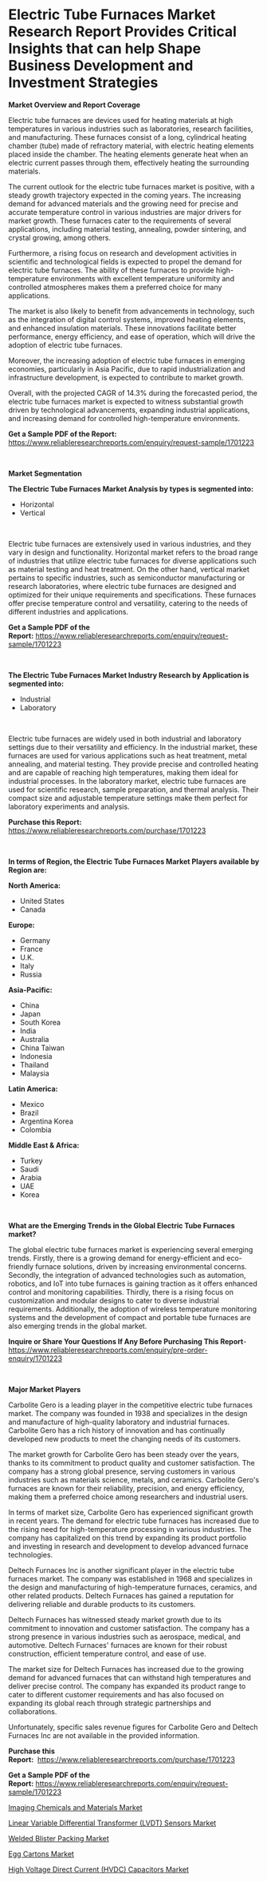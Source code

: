 <p><h1>Electric Tube Furnaces Market Research Report Provides Critical Insights that can help Shape Business Development and Investment Strategies</h1></p><p><strong>Market Overview and Report Coverage</strong></p>
<p><p>Electric tube furnaces are devices used for heating materials at high temperatures in various industries such as laboratories, research facilities, and manufacturing. These furnaces consist of a long, cylindrical heating chamber (tube) made of refractory material, with electric heating elements placed inside the chamber. The heating elements generate heat when an electric current passes through them, effectively heating the surrounding materials.</p><p>The current outlook for the electric tube furnaces market is positive, with a steady growth trajectory expected in the coming years. The increasing demand for advanced materials and the growing need for precise and accurate temperature control in various industries are major drivers for market growth. These furnaces cater to the requirements of several applications, including material testing, annealing, powder sintering, and crystal growing, among others.</p><p>Furthermore, a rising focus on research and development activities in scientific and technological fields is expected to propel the demand for electric tube furnaces. The ability of these furnaces to provide high-temperature environments with excellent temperature uniformity and controlled atmospheres makes them a preferred choice for many applications.</p><p>The market is also likely to benefit from advancements in technology, such as the integration of digital control systems, improved heating elements, and enhanced insulation materials. These innovations facilitate better performance, energy efficiency, and ease of operation, which will drive the adoption of electric tube furnaces.</p><p>Moreover, the increasing adoption of electric tube furnaces in emerging economies, particularly in Asia Pacific, due to rapid industrialization and infrastructure development, is expected to contribute to market growth.</p><p>Overall, with the projected CAGR of 14.3% during the forecasted period, the electric tube furnaces market is expected to witness substantial growth driven by technological advancements, expanding industrial applications, and increasing demand for controlled high-temperature environments.</p></p>
<p><strong>Get a Sample PDF of the Report:</strong> <a href="https://www.reliableresearchreports.com/enquiry/request-sample/1701223">https://www.reliableresearchreports.com/enquiry/request-sample/1701223</a></p>
<p>&nbsp;</p>
<p><strong>Market Segmentation</strong></p>
<p><strong>The Electric Tube Furnaces Market Analysis by types is segmented into:</strong></p>
<p><ul><li>Horizontal</li><li>Vertical</li></ul></p>
<p>&nbsp;</p>
<p><p>Electric tube furnaces are extensively used in various industries, and they vary in design and functionality. Horizontal market refers to the broad range of industries that utilize electric tube furnaces for diverse applications such as material testing and heat treatment. On the other hand, vertical market pertains to specific industries, such as semiconductor manufacturing or research laboratories, where electric tube furnaces are designed and optimized for their unique requirements and specifications. These furnaces offer precise temperature control and versatility, catering to the needs of different industries and applications.</p></p>
<p><strong>Get a Sample PDF of the Report:</strong>&nbsp;<a href="https://www.reliableresearchreports.com/enquiry/request-sample/1701223">https://www.reliableresearchreports.com/enquiry/request-sample/1701223</a></p>
<p>&nbsp;</p>
<p><strong>The Electric Tube Furnaces Market Industry Research by Application is segmented into:</strong></p>
<p><ul><li>Industrial</li><li>Laboratory</li></ul></p>
<p>&nbsp;</p>
<p><p>Electric tube furnaces are widely used in both industrial and laboratory settings due to their versatility and efficiency. In the industrial market, these furnaces are used for various applications such as heat treatment, metal annealing, and material testing. They provide precise and controlled heating and are capable of reaching high temperatures, making them ideal for industrial processes. In the laboratory market, electric tube furnaces are used for scientific research, sample preparation, and thermal analysis. Their compact size and adjustable temperature settings make them perfect for laboratory experiments and analysis.</p></p>
<p><strong>Purchase this Report:</strong>&nbsp; <a href="https://www.reliableresearchreports.com/purchase/1701223">https://www.reliableresearchreports.com/purchase/1701223</a></p>
<p>&nbsp;</p>
<p><strong>In terms of Region, the Electric Tube Furnaces Market Players available by Region are:</strong></p>
<p>
    <p> <strong> North America: </strong>
        <ul>
            <li>United States</li>
            <li>Canada</li>
        </ul>
        </p> 
    <p> <strong> Europe: </strong>
        <ul>
            <li>Germany</li>
            <li>France</li>
            <li>U.K.</li>
            <li>Italy</li>
            <li>Russia</li>
        </ul>
        </p> 
    <p> <strong> Asia-Pacific: </strong>
        <ul>
            <li>China</li>
            <li>Japan</li>
            <li>South Korea</li>
            <li>India</li>
            <li>Australia</li>
            <li>China Taiwan</li>
            <li>Indonesia</li>
            <li>Thailand</li>
            <li>Malaysia</li>
        </ul>
        </p> 
    <p> <strong> Latin America: </strong>
        <ul>
            <li>Mexico</li>
            <li>Brazil</li>
            <li>Argentina Korea</li>
            <li>Colombia</li>
        </ul>
        </p> 
    <p> <strong> Middle East & Africa: </strong>
        <ul>
            <li>Turkey</li>
            <li>Saudi</li>
            <li>Arabia</li>
            <li>UAE</li>
            <li>Korea</li>
        </ul>
    </p>
    </p>
<p>&nbsp;</p>
<p><strong>What are the Emerging Trends in the Global Electric Tube Furnaces market?</strong></p>
<p><p>The global electric tube furnaces market is experiencing several emerging trends. Firstly, there is a growing demand for energy-efficient and eco-friendly furnace solutions, driven by increasing environmental concerns. Secondly, the integration of advanced technologies such as automation, robotics, and IoT into tube furnaces is gaining traction as it offers enhanced control and monitoring capabilities. Thirdly, there is a rising focus on customization and modular designs to cater to diverse industrial requirements. Additionally, the adoption of wireless temperature monitoring systems and the development of compact and portable tube furnaces are also emerging trends in the global market.</p></p>
<p><strong>Inquire or Share Your Questions If Any Before Purchasing This Report</strong>- <a href="https://www.reliableresearchreports.com/enquiry/pre-order-enquiry/1701223">https://www.reliableresearchreports.com/enquiry/pre-order-enquiry/1701223</a></p>
<p>&nbsp;</p>
<p><strong>Major Market Players</strong></p>
<p><p>Carbolite Gero is a leading player in the competitive electric tube furnaces market. The company was founded in 1938 and specializes in the design and manufacture of high-quality laboratory and industrial furnaces. Carbolite Gero has a rich history of innovation and has continually developed new products to meet the changing needs of its customers.</p><p>The market growth for Carbolite Gero has been steady over the years, thanks to its commitment to product quality and customer satisfaction. The company has a strong global presence, serving customers in various industries such as materials science, metals, and ceramics. Carbolite Gero's furnaces are known for their reliability, precision, and energy efficiency, making them a preferred choice among researchers and industrial users.</p><p>In terms of market size, Carbolite Gero has experienced significant growth in recent years. The demand for electric tube furnaces has increased due to the rising need for high-temperature processing in various industries. The company has capitalized on this trend by expanding its product portfolio and investing in research and development to develop advanced furnace technologies.</p><p>Deltech Furnaces Inc is another significant player in the electric tube furnaces market. The company was established in 1968 and specializes in the design and manufacturing of high-temperature furnaces, ceramics, and other related products. Deltech Furnaces has gained a reputation for delivering reliable and durable products to its customers.</p><p>Deltech Furnaces has witnessed steady market growth due to its commitment to innovation and customer satisfaction. The company has a strong presence in various industries such as aerospace, medical, and automotive. Deltech Furnaces' furnaces are known for their robust construction, efficient temperature control, and ease of use.</p><p>The market size for Deltech Furnaces has increased due to the growing demand for advanced furnaces that can withstand high temperatures and deliver precise control. The company has expanded its product range to cater to different customer requirements and has also focused on expanding its global reach through strategic partnerships and collaborations.</p><p>Unfortunately, specific sales revenue figures for Carbolite Gero and Deltech Furnaces Inc are not available in the provided information.</p></p>
<p><strong>Purchase this Report:</strong>&nbsp;&nbsp;<a href="https://www.reliableresearchreports.com/purchase/1701223">https://www.reliableresearchreports.com/purchase/1701223</a></p>
<p></p>
<p><strong>Get a Sample PDF of the Report:</strong>&nbsp;<a href="https://www.reliableresearchreports.com/enquiry/request-sample/1701223">https://www.reliableresearchreports.com/enquiry/request-sample/1701223</a></p>
<p><p><a href="https://www.linkedin.com/pulse/decoding-imaging-chemicals-materials-market-deep-xj1sf/">Imaging Chemicals and Materials Market</a></p><p><a href="https://www.linkedin.com/pulse/linear-variable-differential-transformer-lvdt-sensors-market-chckf/">Linear Variable Differential Transformer (LVDT) Sensors Market</a></p><p><a href="https://medium.com/@krish.reportprime/welded-blister-packing-market-report-reveals-the-latest-trends-and-growth-opportunities-of-this-2394de252847">Welded Blister Packing Market</a></p><p><a href="https://medium.com/@krishna_35021/egg-cartons-market-analysis-and-sze-forecasted-for-period-from-2023-to-2030-150db506978f">Egg Cartons Market</a></p><p><a href="https://www.linkedin.com/pulse/high-voltage-direct-current-hvdc-capacitors-market-research-wqbgf/">High Voltage Direct Current (HVDC) Capacitors Market</a></p></p>